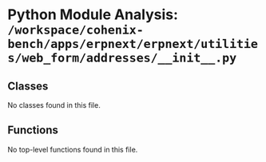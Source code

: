 # Python Module Analysis: `/workspace/cohenix-bench/apps/erpnext/erpnext/utilities/web_form/addresses/__init__.py`

## Classes

No classes found in this file.


## Functions

No top-level functions found in this file.
